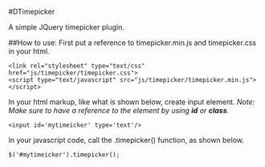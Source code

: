 #DTimepicker

A simple JQuery timepicker plugin.

##How to use:
First put a reference to timepicker.min.js and timepicker.css in your html.
```
<link rel="stylesheet" type="text/css" href="js/timepicker/timepicker.css">
<script type="text/javascript" src="js/timepicker/timepicker.min.js"></script>
```
In your html markup, like what is shown below, create input element. *Note: Make sure to have a reference to the element by using __id__ or __class__.*
```
<input id='mytimeicker' type='text'/>
```
In your javascript code, call the .timepicker() function, as shown below.
```
$('#mytimeicker').timepicker();
```
